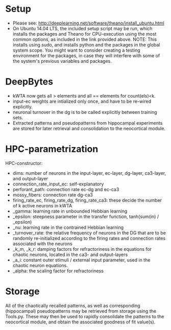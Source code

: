 # Setup
- Please see: http://deeplearning.net/software/theano/install_ubuntu.html
- On Ubuntu 14.04 LTS, the included setup script may be run, which installs the packages and Theano for CPU-execution 
    using the most common options, as included in the link provided above.
    NOTE: This installs using sudo, and installs python and the packages in the global system scope. You might want to
    consider creating a testing environment for the packages, in case they will interfere with some of the system's
    previous variables and packages.

# DeepBytes

- kWTA now gets all > elements and all == elements for count(els)<k.
- input-ec weights are intialized only once, and have to be re-wired explicitly.
- neuronal turnover in the dg is to be called explicitly between training sets.
- Extracted patterns and pseudopatterns from hippocampal experiments are stored for later retrieval and consolidation
    to the neocortical module.


# HPC-parametrization

HPC-constructor:

- dims: number of neurons in the input-layer, ec-layer, dg-layer, ca3-layer, and output-layer
- connection_rate_input_ec: self-explanatory
- perforant_path: connection rate ec-dg and ec-ca3
- mossy_fibers: connection rate dg-ca3
- firing_rate_ec, firing_rate_dg, firing_rate_ca3: these decide the number of k active neurons in kWTA
- _gamma: learning rate in unbounded Hebbian learning
- _epsilon: steepness parameter in the transfer function, tanh(sum(in) / _epsilon)
- _nu: learning rate in the contrained Hebbian learning
- _turnover_rate: the relative frequency of neurons in the DG that are to be randomly re-initialized according to the
    firing rates and connection rates associated with the neurons
- _k_m, _k_r: damping factors for refractoriness in the equations for chaotic neurons, located in the ca3- and output-layers
- _a_i: constant outer stimuli / external input parameter, used in the chaotic neuron equations.
- _alpha: the scaling factor for refractoriness


# Storage

All of the chaotically recalled patterns, as well as corresponding (hippocampal) pseudopatterns may be retrieved from
storage using the Tools.py. These may then be used to rapidly consolidate the patterns to the neocortical module, and 
 obtain the associated goodness of fit value(s).